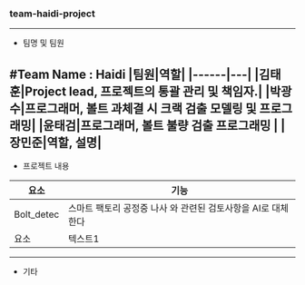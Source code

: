 ### team-haidi-project
---
+ 팀명 및 팀원
  
#Team Name : Haidi
|팀원|역할|
|------|---|
|김태훈|Project lead, 프로젝트의 통괄 관리 및 책임자.|
|박광수|프로그래머, 볼트 과체결 시 크랙 검출 모델링 및 프로그래밍|
|윤태검|프로그래머, 볼트 불량 검출 프로그래밍 |
|장민준|역할, 설명|
---
+ 프로젝트 내용
  
|요소|기능|
|------|---|
|Bolt_detec|스마트 팩토리 공정중 나사 와 관련된 검토사항을 AI로 대체한다|
|요소|텍스트1|
---
+ 기타
